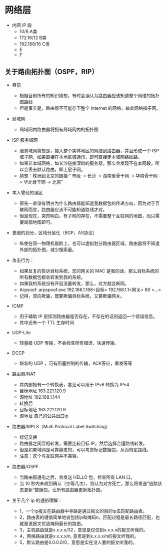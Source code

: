 # 网络层
- 内网 IP 段
	- 10/8    A类
	- 172.16/12   B类
    - 192.168/16     C类
    - E
    - F


关于路由拓扑图（OSPF，RIP）
---------

- 目前
	- 根据目前所有的知识猜想，有时会误认为路由器应该知道整个网络的拓扑图路线
	- 但是事实是，路由器不可能存下整个 Internet 的网络，故此网络指子网。
- 局域网
	- 局域网内路由器将拥有局域网内的拓扑图

- ISP 服务域网
	- 服务域网猜想是，接入整个实体地区的网络到路由器，并且形成一个 ISP 域子网，如果直接在本地区域通讯，即可直接走本域网络线路。
	- 如果非本域网络，如长沙链接深圳的服务器，那么会发现不在本网段，所以会丢去默认路由，即上层子网。
	- 猜想：株洲到北京的链接:“ 市级 -> 长沙 -> 湖南省骨干网 -> 华南骨干网 -> 华北骨干网 ->  北京”

- 本人曾经的误区
	- 原先一直没有明白为什么路由器能知道我数据包的传递方向，因为对于互联网而言，路由器应该不可能知道路线才对。
	- 但是现在，突然明白，有子网的存在，不需要整个互联网的地图，而只需要局部地图即可。

- 更细的划分，区域分层化（BGP，AS协议）
	- 纵使在同一物理机器群上，也可以虚拟划分路由器区域，路由器将不知道外部的拓扑图，减少搜索量。

- 攻击行为：
	- 如果反复的告诉目标系统，您的网关的 MAC 是我的话，那么目标系统的所有数据包都会转发到我的系统。
	- 如果我的系统没有开启流量转发，那么，对方就会断网。
	- Arpsoof: arpspoof.exe 192.168.1.168<目标> 192.168.1.1<网关> 80 <…>
    - 记得，双向欺骗，既要欺骗目标系统，又要欺骗网关。


- ICMP
    - 用于辅助 IP 层探测路由器是否存在，不存在的话则返回一个错误信息。
	- 其中还有一个 TTL 生存时间

- UDP-Lite
	- 轻量级 UDP 传输，不会检查所有错误，快速传输。

- DCCP
	- 崭新的 UDP ，可有阻塞控制的传输，ACK答应，重发等等

- 路由器/NAT
    - 其内部拥有一个转换表，甚至可以用于 IPv6 转换为 IPv4
    - 目标地址 163.221.120.9	
    - 源地址 192.168.1.144	
    - 转换后
    - 目标地址 163.221.120.9	
    - 源地址 自己的公共出口ip	

- 路由器/MPLS（Multi Protocol Label Switching）
    - 标记交换
    - 路由器之间互相转发，需要比较目标 IP，然后选择合适路线转发。
    - 但是如果域网是可靠静态的，可以考虑标记数据包，从而特定路线。
    - 注意：这个与互联网并不兼容。

- 路由器/OSPF
    - 当路由器通电之后，会发送 HELLO 包，检查所有 LAN 口。
    - 当 10 秒内未收到确认（空等几次），则认为对方死亡，那么将发送“链路状态更新”数据包，让所有路由器更新拓扑图。


- 关于几个 ip 的通俗理解：
    - 1，一个ip报文在路由器中寻路是通过报文的目的ip去匹配路由表。
    - 2，路由表的键值简单地说包括ip和掩码n，匹配过程是最长路径匹配，也就是说报文优选掩码最长的路由。
    - 3，主机路由就是x.x.x.x/32，意思是仅仅到x.x.x.x的报文听我的。
    - 4，网络路由就是x.x.x.x/n, 意思是到x.x.x.x/n的报文听我的。
    - 5，默认路由是0.0.0.0/0，意思是实在没人要的报文听我的。